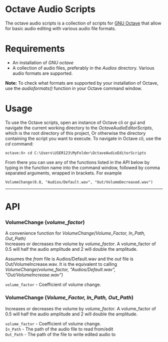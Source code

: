 # Octave Audio Scripts

The octave audio scripts is a collection of scripts for [GNU Octave](https://octave.org/) 
that allow for basic audio editing with various audio file formats.

# Requirements

- An installation of *GNU octave*
- A collection of audio files, preferably in the *Audios* directory. Various audio formats are supported.

**Note:** To check what formats are supported by your installation of Octave, use the *audioformats()*
function in your Octave command window.

# Usage

To use the Octave scripts, open an instance of Octave cli or gui and navigate the current working directory to the 
*OctaveAudioEditorScripts*, which is the root directory of this project, Or otherwise the directory containing
the script you want to execute. To navigate in Octave cli, use the *cd* command:

    octave:X> cd C:\Users\USER123\MyFolder\OctaveAudioEditorScripts

From there you can use any of the functions listed in the API below by typing in the function name into the command
window, followed by comma separated arguments, wrapped in brackets. For example

    VolumeChange(0.8, "Audios/Default.wav", "Out/VolumeDecreased.wav")

---

# API

### VolumeChange (*volume_factor*)
A convenience function for *VolumeChange(Volume_Factor, In_Path, Out_Path)*<br>
Increases or decreases the volume by *volume_factor*. A volume_factor of 0.5 will half
the audio amplitude and 2 will double the amplitude.

Assumes the *from* file is Audios/Default.wav
and the *out* file is Out/VolumeIncrease.wav. It is the equivalent to calling
*VolumeChange(volume_factor, "Audios/Default.wav", "Out/VolumeIncrease.wav")*

`volume_factor` - Coefficient of volume change.

### VolumeChange (*Volume_Factor, In_Path, Out_Path*)
Increases or decreases the volume by *volume_factor*. A volume_factor of 0.5 will half
the audio amplitude and 2 will double the amplitude.

`volume_factor` - Coefficient of volume change. <br>
`In_Path` - The path of the audio file to read from/edit <br>
`Out_Path` - The path of the file to write edited audio to
